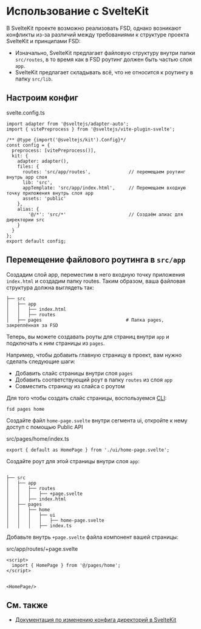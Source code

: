# Использование с SvelteKit

В SvelteKit проекте возможно реализовать FSD, однако возникают конфликты из-за различий между требованиями к структуре проекта SvelteKit и принципами FSD:

* Изначально, SvelteKit предлагает файловую структуру внутри папки `src/routes`, в то время как в FSD роутинг должен быть частью слоя `app`.
* SvelteKit предлагает складывать всё, что не относится к роутингу в папку `src/lib`.

## Настроим конфиг[​](#настроим-конфиг "Прямая ссылка на этот заголовок")

svelte.config.ts

```
import adapter from '@sveltejs/adapter-auto';
import { vitePreprocess } from '@sveltejs/vite-plugin-svelte';

/** @type {import('@sveltejs/kit').Config}*/
const config = {
  preprocess: [vitePreprocess()],
  kit: {
    adapter: adapter(),
    files: {
      routes: 'src/app/routes',              // перемещаем роутинг внутрь app слоя
      lib: 'src',
      appTemplate: 'src/app/index.html',     // Перемещаем входную точку приложения внутрь слоя app
      assets: 'public'
    },
    alias: {
        '@/*': 'src/*'                       // Создаём алиас для директории src
    }
  }
};
export default config;
```

## Перемещение файлового роутинга в `src/app`[​](#перемещение-файлового-роутинга-в-srcapp "Прямая ссылка на этот заголовок")

Создадим слой app, переместим в него входную точку приложения `index.html` и создадим папку routes. Таким образом, ваша файловая структура должна выглядеть так:

```
├── src
│   ├── app
│   │   ├── index.html
│   │   ├── routes
│   ├── pages                               # Папка pages, закреплённая за FSD
```

Теперь, вы можете создавать роуты для страниц внутри `app` и подключать к ним страницы из `pages`.

Например, чтобы добавить главную страницу в проект, вам нужно сделать следующие шаги:

* Добавить слайс страницы внутри слоя `pages`
* Добавить соответствующий роут в папку `routes` из слоя `app`
* Совместить страницу из слайса с роутом

Для того чтобы создать слайс страницы, воспользуемся [CLI](https://github.com/feature-sliced/cli):

```
fsd pages home
```

Создайте файл `home-page.svelte` внутри сегмента ui, откройте к нему доступ с помощью Public API

src/pages/home/index.ts

```
export { default as HomePage } from './ui/home-page.svelte';
```

Создайте роут для этой страницы внутри слоя `app`:

```

├── src
│   ├── app
│   │   ├── routes
│   │   │   ├── +page.svelte
│   │   ├── index.html
│   ├── pages
│   │   ├── home
│   │   │   ├── ui
│   │   │   │   ├── home-page.svelte
│   │   │   ├── index.ts
```

Добавьте внутрь `+page.svelte` файла компонент вашей страницы:

src/app/routes/+page.svelte

```
<script>
  import { HomePage } from '@/pages/home';
</script>


<HomePage/>
```

## См. также[​](#см-также "Прямая ссылка на этот заголовок")

* [Документация по изменению конфига директорий в SvelteKit](https://kit.svelte.dev/docs/configuration#files)
